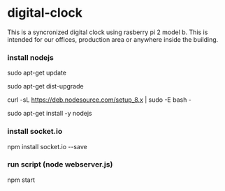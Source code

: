 # digital-clock
This is a syncronized digital clock using rasberry pi 2 model b. This is intended for
our offices, production area or anywhere inside the building.



### install nodejs
sudo apt-get update

sudo apt-get dist-upgrade

curl -sL https://deb.nodesource.com/setup_8.x | sudo -E bash -

sudo apt-get install -y nodejs

### install socket.io
npm install socket.io --save

### run script (node webserver.js)
npm start
